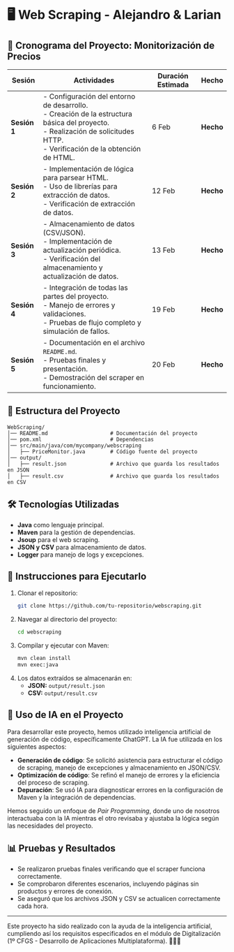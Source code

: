 # 🖥️ Web Scraping - Alejandro & Larian

## 📌 Cronograma del Proyecto: Monitorización de Precios

| **Sesión** | **Actividades**                                                                                       | **Duración Estimada** | **Hecho** |
|------------|-------------------------------------------------------------------------------------------------------|-----------------------|-----------------------|
| **Sesión 1** | - Configuración del entorno de desarrollo. <br> - Creación de la estructura básica del proyecto. <br> - Realización de solicitudes HTTP. <br> - Verificación de la obtención de HTML. | 6 Feb | **Hecho** |
| **Sesión 2** | - Implementación de lógica para parsear HTML. <br> - Uso de librerías para extracción de datos. <br> - Verificación de extracción de datos. | 12 Feb | **Hecho** |
| **Sesión 3** | - Almacenamiento de datos (CSV/JSON). <br> - Implementación de actualización periódica. <br> - Verificación del almacenamiento y actualización de datos. | 13 Feb | **Hecho** |
| **Sesión 4** | - Integración de todas las partes del proyecto. <br> - Manejo de errores y validaciones. <br> - Pruebas de flujo completo y simulación de fallos. | 19 Feb | **Hecho** |
| **Sesión 5** | - Documentación en el archivo `README.md`. <br> - Pruebas finales y presentación. <br> - Demostración del scraper en funcionamiento. | 20 Feb | **Hecho** |

## 📂 Estructura del Proyecto
```
WebScraping/
│── README.md                    # Documentación del proyecto
│── pom.xml                      # Dependencias
│── src/main/java/com/mycompany/webscraping   
│   ├── PriceMonitor.java        # Código fuente del proyecto
│── output/                      
│   ├── result.json              # Archivo que guarda los resultados en JSON
│   ├── result.csv               # Archivo que guarda los resultados en CSV
```

## 🛠️ Tecnologías Utilizadas
- **Java** como lenguaje principal.
- **Maven** para la gestión de dependencias.
- **Jsoup** para el web scraping.
- **JSON y CSV** para almacenamiento de datos.
- **Logger** para manejo de logs y excepciones.

## 🚀 Instrucciones para Ejecutarlo
1. Clonar el repositorio:  
   ```sh
   git clone https://github.com/tu-repositorio/webscraping.git
   ```
2. Navegar al directorio del proyecto:
   ```sh
   cd webscraping
   ```
3. Compilar y ejecutar con Maven:
   ```sh
   mvn clean install
   mvn exec:java
   ```
4. Los datos extraídos se almacenarán en:
   - **JSON:** `output/result.json`
   - **CSV:** `output/result.csv`

## 🤖 Uso de IA en el Proyecto
Para desarrollar este proyecto, hemos utilizado inteligencia artificial de generación de código, específicamente ChatGPT. La IA fue utilizada en los siguientes aspectos:
- **Generación de código**: Se solicitó asistencia para estructurar el código de scraping, manejo de excepciones y almacenamiento en JSON/CSV.
- **Optimización de código**: Se refinó el manejo de errores y la eficiencia del proceso de scraping.
- **Depuración**: Se usó IA para diagnosticar errores en la configuración de Maven y la integración de dependencias.

Hemos seguido un enfoque de *Pair Programming*, donde uno de nosotros interactuaba con la IA mientras el otro revisaba y ajustaba la lógica según las necesidades del proyecto.

## 📊 Pruebas y Resultados
- Se realizaron pruebas finales verificando que el scraper funciona correctamente.
- Se comprobaron diferentes escenarios, incluyendo páginas sin productos y errores de conexión.
- Se aseguró que los archivos JSON y CSV se actualicen correctamente cada hora.

---
Este proyecto ha sido realizado con la ayuda de la inteligencia artificial, cumpliendo así los requisitos especificados en el módulo de Digitalización (1º CFGS - Desarrollo de Aplicaciones Multiplataforma). 🧑🏻‍💻